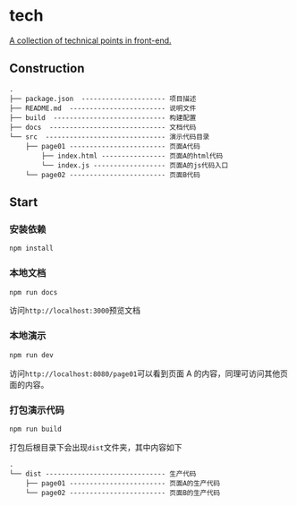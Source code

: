 # tech

[A collection of technical points in front-end.](https://hamger.github.io/tech/)

## Construction

```
.
├── package.json  --------------------- 项目描述
├── README.md  ------------------------ 说明文件
├── build  ---------------------------- 构建配置
├── docs  ----------------------------- 文档代码
└── src  ------------------------------ 演示代码目录
    ├── page01 ------------------------ 页面A代码
        ├── index.html ---------------- 页面A的html代码
        └── index.js ------------------ 页面A的js代码入口
    └── page02 ------------------------ 页面B代码
```

## Start

### 安装依赖

```bash
npm install
```

### 本地文档

```bash
npm run docs
```

访问`http://localhost:3000`预览文档

### 本地演示

```bash
npm run dev
```

访问`http://localhost:8080/page01`可以看到页面 A 的内容，同理可访问其他页面的内容。

### 打包演示代码

```bash
npm run build
```

打包后根目录下会出现`dist`文件夹，其中内容如下

```
.
└── dist ------------------------------ 生产代码
    ├── page01 ------------------------ 页面A的生产代码
    └── page02 ------------------------ 页面B的生产代码
```

